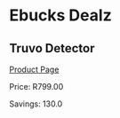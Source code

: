 
# Ebucks Dealz
## Truvo Detector
[Product Page](https://www.ebucks.com/web/shop/productSelected.do?prodId=1010911980&catId=370101825)

Price: R799.00

Savings: 130.0


	